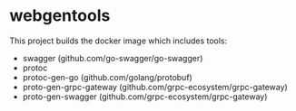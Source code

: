 # webgentools

This project builds the docker image which includes tools:

* swagger (github.com/go-swagger/go-swagger)
* protoc
* protoc-gen-go (github.com/golang/protobuf)
* proto-gen-grpc-gateway (github.com/grpc-ecosystem/grpc-gateway)
* proto-gen-swagger (github.com/grpc-ecosystem/grpc-gateway)
